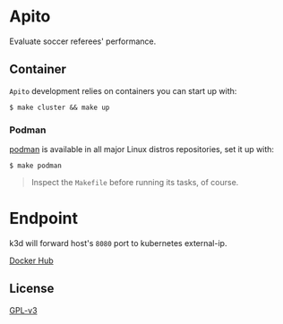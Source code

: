 # Apito

Evaluate soccer referees' performance.

## Container

`Apito` development relies on containers you can start up with:

    $ make cluster && make up

### Podman

[podman](podman.io) is available in all major Linux distros repositories, set it up with:

    $ make podman

> Inspect the `Makefile` before running its tasks, of course.

# Endpoint

k3d will forward host's `8080` port to kubernetes external-ip.

[Docker Hub](https://hub.docker.com/r/easbarbosa/apito)

## License

[GPL-v3](https://www.gnu.org/licenses/gpl-3.0.en.html)

